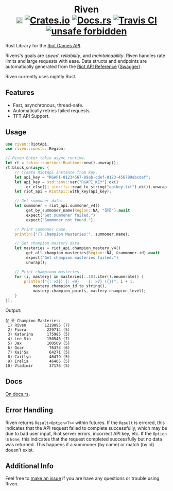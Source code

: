 <h1 align="center">
    Riven<br>
    <a href="https://github.com/MingweiSamuel/Riven/"><img src="https://cdn.communitydragon.org/latest/champion/Riven/square" width="20" height="20" alt="Riven Github"></a>
    <a href="https://crates.io/crates/riven"><img src="https://img.shields.io/crates/v/riven?style=flat-square&logo=rust" alt="Crates.io"></a>
    <a href="https://docs.rs/riven/"><img src="https://img.shields.io/badge/docs.rs-Riven-blue?style=flat-square&logo=read-the-docs&logoColor=white" alt="Docs.rs"></a>
    <a href="https://travis-ci.com/MingweiSamuel/Riven"><img src="https://img.shields.io/travis/com/mingweisamuel/riven?style=flat-square" alt="Travis CI"></a>
    <a href="https://github.com/rust-secure-code/safety-dance/"><img src="https://img.shields.io/badge/unsafe-forbidden-green.svg?style=flat-square" alt="unsafe forbidden"></a>
</h1>

Rust Library for the [Riot Games API](https://developer.riotgames.com/).

Rivens's goals are _speed_, _reliability_, and _maintainability_. Riven handles rate limits and large requests with ease.
Data structs and endpoints are automatically generated from the
[Riot API Reference](https://developer.riotgames.com/api-methods/) ([Swagger](http://www.mingweisamuel.com/riotapi-schema/tool/)).

Riven currently uses nightly Rust.

## Features

* Fast, asynchronous, thread-safe.
* Automatically retries failed requests.
* TFT API Support.

## Usage

```rust
use riven::RiotApi;
use riven::consts::Region;

// Riven Enter tokio async runtime.
let rt = tokio::runtime::Runtime::new().unwrap();
rt.block_on(async {
    // Create RiotApi instance from key.
    let api_key = "RGAPI-01234567-89ab-cdef-0123-456789abcdef";
    let api_key = std::env::var("RGAPI_KEY").ok()
        .or_else(|| std::fs::read_to_string("apikey.txt").ok()).unwrap();
    let riot_api = RiotApi::with_key(api_key);

    // Get summoner data.
    let summoner = riot_api.summoner_v4()
        .get_by_summoner_name(Region::NA, "잘못").await
        .expect("Get summoner failed.")
        .expect("Summoner not found.");

    // Print summoner name.
    println!("{} Champion Masteries:", summoner.name);

    // Get champion mastery data.
    let masteries = riot_api.champion_mastery_v4()
        .get_all_champion_masteries(Region::NA, &summoner.id).await
        .expect("Get champion masteries failed.")
        .unwrap();

    // Print champioon masteries.
    for (i, mastery) in masteries[..10].iter().enumerate() {
        println!("{: >2}) {: <9}    {: >7} ({})", i + 1,
            mastery.champion_id.to_string(),
            mastery.champion_points, mastery.champion_level);
    }
});
```
Output:
```text
잘 못 Champion Masteries:
 1) Riven        1219895 (7)
 2) Fiora         229714 (5)
 3) Katarina      175985 (5)
 4) Lee Sin       150546 (7)
 5) Jax           100509 (5)
 6) Gnar           76373 (6)
 7) Kai'Sa         64271 (5)
 8) Caitlyn        46479 (5)
 9) Irelia         46465 (5)
10) Vladimir       37176 (5)
```

## Docs

[On docs.rs](https://docs.rs/riven/).

## Error Handling

Riven returns `Result<Option<T>>` within futures. If the `Result` is errored,
this indicates that the API request failed to complete successfully, which may be
due to bad user input, Riot server errors, incorrect API key, etc. If the `Option`
is `None`, this indicates that the request completed successfully but no data was
returned. This happens if a summoner (by name) or match (by id) doesn't exist.

## Additional Info

Feel free to [make an issue](https://github.com/MingweiSamuel/Riven/issues/new)
if you are have any questions or trouble using Riven.
